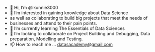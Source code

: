 - 👋 Hi, I’m @ikonnie3000
- 👀 I’m interested in gaining knowledge about Data Science 
- as well as collaborating to build big projects that meet the needs of 
- businesses and attend to their pain points.
- 🌱 I’m currently learning The Essentials of Data Sciences
- 💞️ I’m looking to collaborate on Project Building and Debugging, Data preparation, Modelling and Testing.
- 📫 How to reach me ... datasacademy@gmail.com

<!---
ikonnie3000/ikonnie3000 is a ✨ special ✨ repository because its `README.md` (this file) appears on your GitHub profile.
You can click the Preview link to take a look at your changes.
--->
